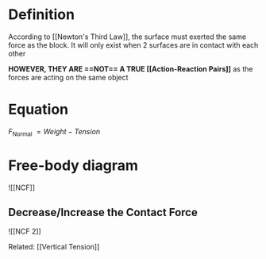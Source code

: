 # Definition
According to [[Newton's Third Law]], the surface must exerted the same force as the block. It will only exist when 2 surfaces are in contact with each other

**HOWEVER, THEY ARE ==NOT== A TRUE [[Action-Reaction Pairs]]** as the forces are acting on the same object
# Equation
$F$<sub>Normal</sub> $= Weight - Tension$

# Free-body diagram
![[NCF]]
## Decrease/Increase the Contact Force
![[NCF 2]]



Related:
[[Vertical Tension]]